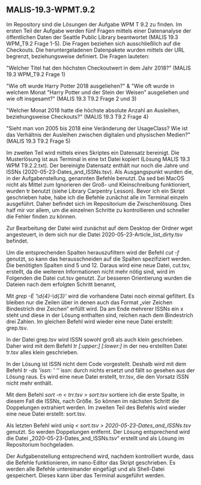 ## MALIS-19.3-WPMT.9.2

Im Repository sind die Lösungen der Aufgabe WPM T 9.2 zu finden.
Im ersten Teil der Aufgabe werden fünf Fragen mittels einer Datenanalyse der öffentlichen Daten der Seattle Public Library beantwortet (MALIS 19.3 WPM_T9.2 Frage 1-5). Die Fragen beziehen sich ausschließlich auf die Checkouts. Die heruntergeladenen Datenpakete wurden mittels der URL begrenzt, beziehungsweise definiert.
Die Fragen lauteten:

"Welcher Titel hat den höchsten Checkoutwert in dem Jahr 2018?" (MALIS 19.3 WPM_T9.2 Frage 1)

"Wie oft wurde Harry Potter 2018 ausgeliehen?" & "Wie oft wurde in welchem Monat "Harry Potter und der Stein der Weisen" ausgeliehen und wie oft insgesamt?" (MALIS 19.3 T9.2 Frage 2 und 3)

"Welcher Monat 2018 hatte die höchste absolute Anzahl an Ausleihen, beziehungsweise Checkouts?" (MALIS 19.3 T9.2 Frage 4)

"Sieht man von 2005 bis 2018 eine Veränderung der UsageClass? Wie ist das Verhältnis der Ausleihen zwischen digitalen und physischen Medien?" (MALIS 19.3 T9.2 Frage 5)


Im zweiten Teil wird mittels eines Skriptes ein Datensatz bereinigt. Die Musterlösung ist aus Terminal in eine txt Datei kopiert (Lösung MALIS 19.3 WPM T9.2.2.txt). Der bereinigte Datensatz enthält nur noch die Jahre und ISSNs (2020-05-23-Dates_and_ISSNs.tsv). Als Ausgangspunkt wurden die, in der Aufgabenstellung, genannten Befehle benutzt. Da sed bei MacOS nicht als Mittel zum Ignorieren der Groß- und Kleinschreibung funktioniert, wurden tr benutzt (siehe Library Carpentry Lesson). 
Bevor ich ein Skript geschrieben habe, habe ich die Befehle zunächst alle im Terminal einzeln ausgeführt. Daher befindet sich im Repositorium die Zwischenlösung. Dies half mir vor allem, um die einzelnen Schritte zu kontrollieren und schneller die Fehler finden zu können.

Zur Bearbeitung der Datei wird zunächst auf dem Desktop der Ordner wget angesteuert, in dem sich nur die Datei 2020-05-23-Article_list_dirty.tsv befindet. 

Um die entsprechenden Spalten herauszufiltern wird der Befehl *cut -f* genutzt, so kann das herausschneiden auf die Spalten spezifiziert werden. Die benötigten Spalten sind 5 und 12. Daraus wird eine neue Datei, cut.tsv, erstellt, da die weiteren Informationen nicht mehr nötig sind, wird im Folgenden die Datei cut.tsv genutzt. Zur besseren Orientierung wurden die Dateien nach dem erfolgten Schritt benannt,

Mit *grep -E '\d{4}-\d{3}'* wird die vorhandene Datei noch einmal gefiltert. Es bleiben nur die Zeilen über in denen auch das Format „vier Zeichen Bindestrich drei Zeichen“ erfüllt wird. Da am Ende mehrerer ISSNs ein x steht und diese in der Lösung enthalten sind, reichen nach dem Bindestrich drei Zahlen. Im gleichen Befehl wird wieder eine neue Datei erstellt: grep.tsv. 

In der Datei grep.tsv wird ISSN sowohl groß als auch klein geschrieben. Daher wird mit dem Befehl *tr [:upper:] [:lower:]* in der neu erstellten Datei tr.tsv alles klein geschrieben.

In der Lösung ist ISSN nicht dem Code vorgestellt. Deshalb wird mit dem Befehl *tr -ds 'issn: ' ''*  issn: durch nichts ersetzt und fällt so gesehen aus der Lösung raus. Es wird eine neue Datei erstellt, trr.tsv, die den Vorsatz ISSN nicht mehr enthält.

Mit dem Befehl *sort -n < trr.tsv > sort.tsv* sortiere ich die erste Spalte, in diesem Fall die ISSNs, nach Größe. So können im nächsten Schritt die Doppelungen extrahiert werden. Im zweiten Teil des Befehls wird wieder eine neue Datei erstellt: sort.tsv.

Als letzten Befehl wird *uniq < sort.tsv > 2020-05-23-Dates_and_ISSNs.tsv* genutzt. So werden Doppelungen entfernt. Der Lösung entsprechend wird die Datei „2020-05-23-Dates_and_ISSNs.tsv“ erstellt und als Lösung im Repositorium hochgeladen.

Der Aufgabenstellung entsprechend wird, nachdem kontrolliert wurde, dass die Befehle funktionieren, im nano-Editor das Skript geschrieben. Es werden alle Befehle untereinander eingefügt und als Shell-Datei gespeichert. Dieses kann über das Terminal ausgeführt werden.

